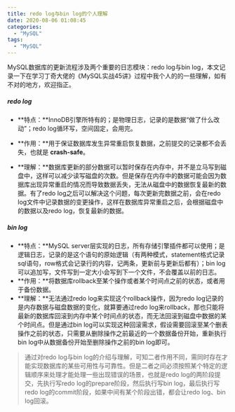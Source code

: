 ```yaml
---
title: redo log与bin log的个人理解
date: 2020-08-06 01:08:45
categories:
  - "MySQL"
tags:
  - "MySQL"
---
```


MySQL数据库的更新流程涉及两个重要的日志模块：redo log与bin log，本文记录一下在学习丁奇大佬的《MySQL实战45讲》过程中我个人的的一些理解，如有不对的地方，欢迎指正。

<!--more-->

##### redo log

- **特点：**InnoDB引擎所特有的；是物理日志，记录的是数据“做了什么改动”；redo log循环写，空间固定，会用完。

- **作用：**用于保证数据库发生异常重启恢复数据，之前提交的记录都不会丢失，也就是 **crash-safe**。
- **理解：**数据库更新的部分数据可以暂时保存在内存中，并不是立马写到磁盘中，这样可以减少读写磁盘的次数。但是保存在内存中的数据可能会因为数据库出现异常重启的情况而导致数据丢失，无法从磁盘中的数据恢复最新的数据。有了redo log之后可以解决这个问题，每次更新完数据之前，会在redo log文件中记录数据的变更操作，这样在数据库异常重启之后，会根据磁盘中的数据以及redo log，恢复最新的数据。

##### bin log

- **特点：**MySQL server层实现的日志，所有存储引擎插件都可以使用；是逻辑日志，记录的是这个语句的原始逻辑（有两种模式，statement格式记录sql语句，row格式会记录行的内容，记两条，更新前与更新后都有）；bin log可以追加写，文件写到一定大小会写到下一个文件，不会覆盖以前的日志。
- **作用：**将数据库rollback至某个操作或者某个时间点之前的状态，或者用于备份数据。
- **理解：**无法通过redo log来实现这个rollback操作，因为redo log记录的是内存数据与磁盘数据的变化，就算要通过redo log来rollback，那也只能将最新的数据库回滚到内存中某个时间点的状态，而无法回滚到磁盘中数据的某个时间点。但是通过bin log可以实现这种回滚需求，假设需要回滚至某个删表操作之前的状态，只需要从删除操作之前最近的一个数据备份开始，重新执行bin log中从数据备份开始至删除操作之前的bin log即可。

> 通过对redo log与bin log的介绍与理解，可知二者作用不同，需同时存在才能实现数据库的某些可用性与可靠性。但是二者之间必须按照某个特定的逻辑顺序来处理才能处理一些出现错误的场景，也就是redo log的两阶段提交，先执行写redo log的prepare阶段，然后执行写bin log，最后执行写redo log的commit阶段，如果中间有某个阶段出错，都会让redo log、bin log回滚。

